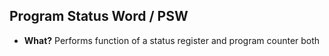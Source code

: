 ## Program Status Word / PSW
- **What?** Performs function of a status register and program counter both
